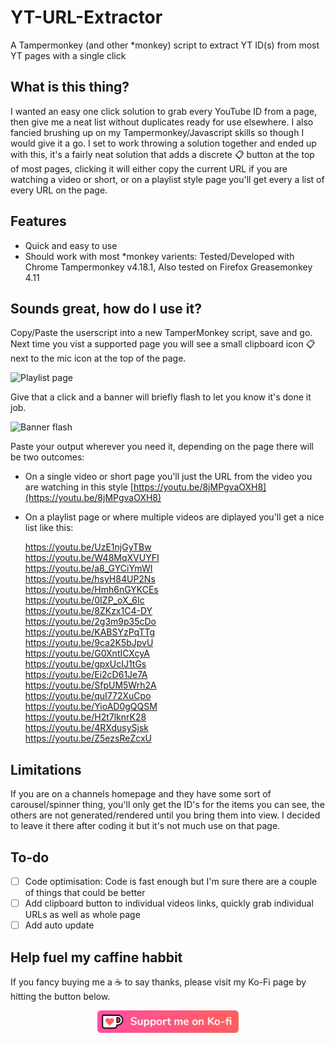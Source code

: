 # YT-URL-Extractor
A Tampermonkey (and other *monkey) script to extract YT ID(s) from most YT pages with a single click

## What is this thing?
I wanted an easy one click solution to grab every YouTube ID from a page, then give me a neat list without duplicates ready for use elsewhere. I also fancied brushing up on my Tampermonkey/Javascript skills so though I would give it a go. I set to work throwing a solution together and ended up with this, it's a fairly neat solution that adds a discrete 📋 button at the top of most pages, clicking it will either copy the current URL if you are watching a video or short, or on a playlist style page you'll get every a list of every URL on the page.

## Features
- Quick and easy to use
- Should work with most *monkey varients: Tested/Developed with Chrome Tampermonkey v4.18.1, Also tested on Firefox Greasemonkey 4.11

## Sounds great, how do I use it?
Copy/Paste the userscript into a new TamperMonkey script, save and go. Next time you vist a supported page you will see a small clipboard icon 📋 next to the mic icon at the top of the page.  

![Playlist page](https://user-images.githubusercontent.com/8470449/221897997-c751be58-659b-4584-b0ac-ddbc3275f6fb.jpg)
  
Give that a click and a banner will briefly flash to let you know it's done it job.  

![Banner flash](https://user-images.githubusercontent.com/8470449/221898882-82af3aa8-374a-4659-84c8-ca685e53af53.jpg)  

Paste your output wherever you need it, depending on the page there will be two outcomes:
- On a single video or short page you'll just the URL from the video you are watching in this style [https://youtu.be/8jMPgvaOXH8](https://youtu.be/8jMPgvaOXH8)
- On a playlist page or where multiple videos are diplayed you'll get a nice list like this:  
  
  https://youtu.be/UzE1njGyTBw  
  https://youtu.be/W48MqXVUYFI  
  https://youtu.be/a8_GYCiYmWI  
  https://youtu.be/hsyH84UP2Ns  
  https://youtu.be/Hmh6nGYKCEs  
  https://youtu.be/0IZP_oX_6Ic  
  https://youtu.be/8ZKzx1C4-DY  
  https://youtu.be/2g3m9p35cDo  
  https://youtu.be/KABSYzPqTTg  
  https://youtu.be/9ca2K5bJpvU  
  https://youtu.be/G0XntICXcyA  
  https://youtu.be/gpxUcIJ1tGs  
  https://youtu.be/Ei2cD61Je7A  
  https://youtu.be/SfpUM5Wrh2A  
  https://youtu.be/quI772XuCpo  
  https://youtu.be/YioAD0gQQSM  
  https://youtu.be/H2t7lknrK28  
  https://youtu.be/4RXdusySjsk  
  https://youtu.be/Z5ezsReZcxU  
 
## Limitations
If you are on a channels homepage and they have some sort of carousel/spinner thing, you'll only get the ID's for the items you can see, the others are not generated/rendered until you bring them into view. I decided to leave it there after coding it but it's not much use on that page.

## To-do
- [ ] Code optimisation: Code is fast enough but I'm sure there are a couple of things that could be better
- [ ] Add clipboard button to individual videos links, quickly grab individual URLs as well as whole page
- [ ] Add auto update

## Help fuel my caffine habbit
If you fancy buying me a :coffee: to say thanks, please visit my Ko-Fi page by hitting the button below.  

<p class="kofi" align="center">
  <a href="https://ko-fi.com/nebularnerd" title="Buy me a coffee on ko-fi"><img src="/pics/kofi_button_red.webp" width=45% /></a>
</p>

